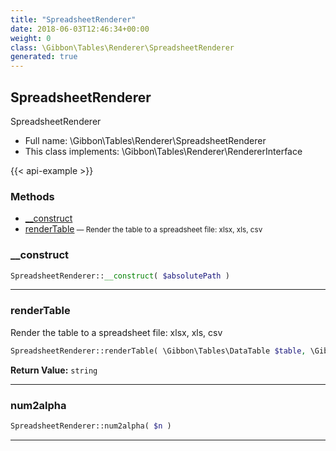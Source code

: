 ```yaml
---
title: "SpreadsheetRenderer"
date: 2018-06-03T12:46:34+00:00
weight: 0
class: \Gibbon\Tables\Renderer\SpreadsheetRenderer
generated: true
---
```


## SpreadsheetRenderer

SpreadsheetRenderer



* Full name: \Gibbon\Tables\Renderer\SpreadsheetRenderer
* This class implements: \Gibbon\Tables\Renderer\RendererInterface

{{< api-example >}} 



### Methods

- [__construct](#__construct)
- [renderTable](#rendertable)<small> — Render the table to a spreadsheet file: xlsx, xls, csv</small>




### __construct



```php
SpreadsheetRenderer::__construct( $absolutePath )
```









---

### renderTable

Render the table to a spreadsheet file: xlsx, xls, csv

```php
SpreadsheetRenderer::renderTable( \Gibbon\Tables\DataTable $table, \Gibbon\Domain\DataSet $dataSet ): string
```






**Return Value:**
`string`  



---

### num2alpha



```php
SpreadsheetRenderer::num2alpha( $n )
```









---

